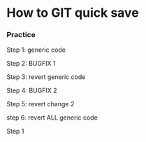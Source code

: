 # How to GIT quick save

### Practice

Step 1: generic code

Step 2: BUGFIX 1

Step 3: revert generic code

Step 4: BUGFIX 2

Step 5: revert change 2

step 6: revert ALL generic code


Step 1